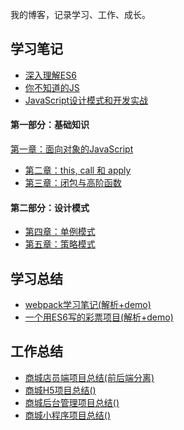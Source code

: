 我的博客，记录学习、工作、成长。

## 学习笔记

* [深入理解ES6](https://github.com/xszi/ES6)
* [你不知道的JS](https://github.com/xszi/you-dont-kown-js)
* [JavaScript设计模式和开发实战]()

#### 第一部分：基础知识
 [第一章：面向对象的JavaScript](https://github.com/xszi/blog/blob/master/js_design_mode/basic/chapter1.md)
- [第二章：this, call 和 apply](https://github.com/xszi/blog/blob/master/js_design_mode/basic/chapter2.md)
- [第三章：闭包与高阶函数](https://github.com/xszi/blog/blob/master/js_design_mode/basic/chapter3.md)
#### 第二部分：设计模式
- [第四章：单例模式](https://github.com/xszi/blog/blob/master/js_design_mode/mode/chapter4.md)
- [第五章：策略模式](https://github.com/xszi/blog/blob/master/js_design_mode/mode/chapter5.md)

## 学习总结

* [webpack学习笔记(解析+demo)](https://github.com/xszi/webpack-demo)
* [一个用ES6写的彩票项目(解析+demo)](https://github.com/xszi/ES6-lottery)


## 工作总结

* [商城店员端项目总结(前后端分离)](https://github.com/xszi/blog/blob/master/work/clerk.md)
* [商城H5项目总结()](https://github.com/xszi/blog/)
* [商城后台管理项目总结()](https://github.com/xszi/blog/)
* [商城小程序项目总结()](https://github.com/xszi/blog/)

